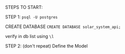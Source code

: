 STEPS TO START:

STEP 1: 
`psql -U postgres`

CREATE DATABASE
`CREATE DATABASE solar_system_api;`

verify in db list using
`\l`

STEP 2: (don't repeat)
Define the Model

